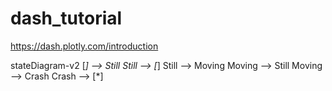 # dash_tutorial
https://dash.plotly.com/introduction

stateDiagram-v2
    [*] --> Still
    Still --> [*]
    Still --> Moving
    Moving --> Still
    Moving --> Crash
    Crash --> [*]
            
